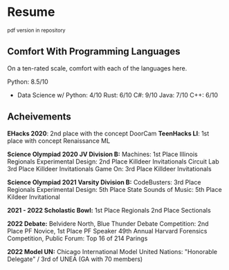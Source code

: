 # Resume
<sub>pdf version in repository</sub>

## Comfort With Programming Languages
On a ten-rated scale, comfort with each of the languages here.

Python: 8.5/10
- Data Science w/ Python: 4/10
Rust: 6/10
C#: 9/10
Java: 7/10
C++: 6/10

## Acheivements

**EHacks 2020**: 2nd place with the concept DoorCam
**TeenHacks LI**: 1st place with concept Renaissance ML 

**Science Olympiad 2020 JV Division B:**
Machines: 1st Place Illinois Regionals
Experimental Design: 2nd Place Killdeer Invitationals
Circuit Lab 3rd Place Killdeer Invitationals
Game On: 3rd Place Killdeer Invitationals

**Science Olympiad 2021 Varsity Division B:**
CodeBusters: 3rd Place Regionals
Experimental Design: 5th Place State
Sounds of Music: 5th Place Kildeer Invitational

**2021 - 2022 Scholastic Bowl:**
1st Place Regionals
2nd Place Sectionals

**2022 Debate:**
Belvidere North, Blue Thunder Debate Competition: 2nd Place PF Novice, 1st Place PF Speaker
49th Annual Harvard Forensics Competition, Public Forum: Top 16 of 214 Parings

**2022 Model UN:**
Chicago International Model United Nations: "Honorable Delegate" / 3rd of UNEA (GA with 70 members)

